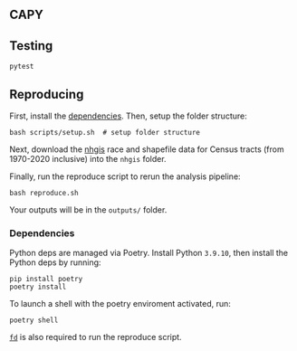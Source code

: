 ## CAPY

## Testing
```
pytest
```

## Reproducing
First, install the [dependencies](#dependencies).
Then, setup the folder structure:
```
bash scripts/setup.sh  # setup folder structure
```

Next, download the [nhgis](https://nhgis.org) race and shapefile data for Census tracts (from 1970-2020 inclusive) into the `nhgis` folder.

Finally, run the reproduce script to rerun the analysis pipeline:
```
bash reproduce.sh
```

Your outputs will be in the `outputs/` folder.

### Dependencies
Python deps are managed via Poetry. Install Python `3.9.10`, then install the Python deps by running:
```
pip install poetry
poetry install
```

To launch a shell with the poetry enviroment activated, run:
```
poetry shell
```

[`fd`](https://github.com/sharkdp/fd) is also required to run the reproduce script.
